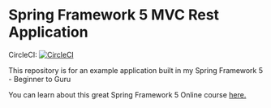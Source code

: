 # Spring Framework 5 MVC Rest Application

CircleCI: [![CircleCI](https://circleci.com/gh/drummer0417/Spring5MvcRest.svg?style=svg)](https://circleci.com/gh/drummer0417/Spring5MvcRest)

This repository is for an example application built in my Spring Framework 5 - Beginner to Guru

You can learn about this great Spring Framework 5 Online course [here.](http://courses.springframework.guru/p/spring-framework-5-begginer-to-guru/?product_id=363173)